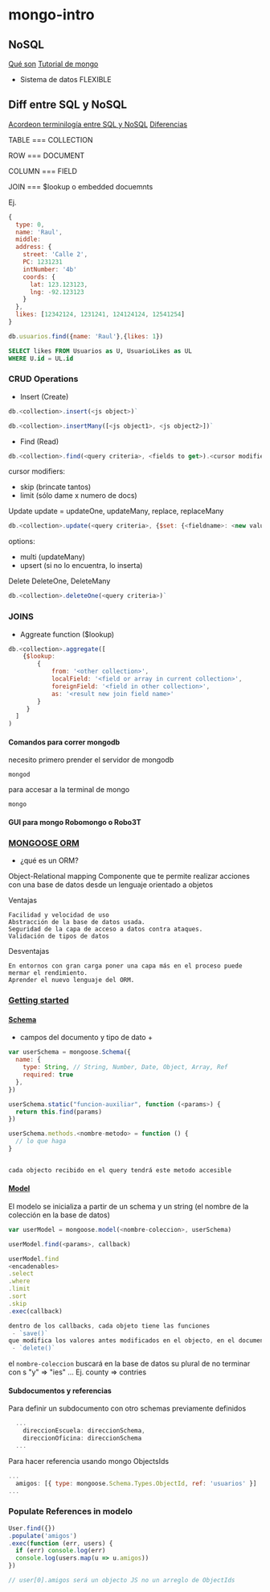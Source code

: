 # mongo-intro

## NoSQL

[Qué son](https://www.mongodb.com/nosql-explained)
[Tutorial de mongo](https://docs.mongodb.com/tutorials/)


- Sistema de datos FLEXIBLE

## Diff entre SQL y NoSQL

[Acordeon terminilogía entre SQL y NoSQL](https://docs.mongodb.com/manual/reference/sql-comparison/)
[Diferencias](https://www.sitepoint.com/sql-vs-nosql-differences/)

TABLE === COLLECTION

ROW === DOCUMENT

COLUMN === FIELD

JOIN === $lookup o embedded docuemnts

Ej.
``` js
{
  type: 0,
  name: 'Raul',
  middle:
  address: {
    street: 'Calle 2',
    PC: 1231231
    intNumber: '4b'
    coords: {
      lat: 123.123123,
      lng: -92.123123
    }
  },
  likes: [12342124, 1231241, 124124124, 12541254]
}
```

``` js
db.usuarios.find({name: 'Raul'},{likes: 1})
```

``` sql
SELECT likes FROM Usuarios as U, UsuarioLikes as UL
WHERE U.id = UL.id
```

### CRUD Operations

- Insert (Create)

``` js
db.<collection>.insert(<js object>)`
```

``` js
db.<collection>.insertMany([<js object1>, <js object2>])`
```

- Find (Read)
``` js
db.<collection>.find(<query criteria>, <fields to get>).<cursor modifiers>`
```
cursor modifiers:
  - skip (brincate tantos)
  - limit (sólo dame x numero de docs)

  Update update = updateOne, updateMany, replace, replaceMany
``` js
db.<collection>.update(<query criteria>, {$set: {<fieldname>: <new value>}},{<options>} )
```
options:
  - multi (updateMany)
  - upsert (si no lo encuentra, lo inserta)

Delete  DeleteOne, DeleteMany
``` js
db.<collection>.deleteOne(<query criteria>)`
```

### JOINS

- Aggreate function ($lookup)

``` js
db.<collection>.aggregate([
    {$lookup:
        {
            from: '<other collection>',
            localField: '<field or array in current collection>',
            foreignField: '<field in other collection>',
            as: '<result new join field name>'
        }        
     }
  ]
)
```

#### Comandos para correr mongodb

necesito primero prender el servidor de mongodb

`mongod`

para accesar a la terminal de mongo

`mongo`

#### GUI para mongo Robomongo o Robo3T



### [MONGOOSE ORM](http://mongoosejs.com/)

 - ¿qué es un ORM?

Object-Relational mapping
Componente que te permite realizar acciones con una base de datos desde un lenguaje orientado a objetos

Ventajas

    Facilidad y velocidad de uso
    Abstracción de la base de datos usada.
    Seguridad de la capa de acceso a datos contra ataques.
    Validación de tipos de datos

Desventajas

    En entornos con gran carga poner una capa más en el proceso puede mermar el rendimiento.
    Aprender el nuevo lenguaje del ORM.

### [Getting started](http://mongoosejs.com/docs/index.html)

#### [Schema](http://mongoosejs.com/docs/schematypes.html)

  - campos del documento y tipo de dato + <options>
  ``` js
  var userSchema = mongoose.Schema({
    name: {
      type: String, // String, Number, Date, Object, Array, Ref
      required: true
    },
  })

  userSchema.static("funcion-auxiliar", function (<params>) {
    return this.find(params)
  })

  userSchema.methods.<nombre-metodo> = function () {
    // lo que haga
  }


  cada objecto recibido en el query tendrá este metodo accesible
  ```



#### [Model](http://mongoosejs.com/docs/models.html)

El modelo se inicializa a partir de un schema y un string (el nombre de la colección en la base de datos)

``` js
var userModel = mongoose.model(<nombre-coleccion>, userSchema)

userModel.find(<params>, callback)

userModel.find
<encadenables>
.select
.where
.limit
.sort
.skip
.exec(callback)

dentro de los callbacks, cada objeto tiene las funciones
 - `save()`
que modifica los valores antes modificados en el objecto, en el documento de la base de datos
 - `delete()`


```

el `nombre-coleccion` buscará en la base de datos su plural de no terminar con s
"y" => "ies"  ... Ej. county => contries

#### Subdocumentos y referencias

Para definir un subdocumento con otro schemas previamente definidos


``` js
  ...
    direccionEscuela: direccionSchema,
    direccionOficina: direccionSchema
  ...
```

Para hacer referencia usando mongo ObjectsIds


``` js
...
  amigos: [{ type: mongoose.Schema.Types.ObjectId, ref: 'usuarios' }]
...
```


### Populate References in modelo

``` js
User.find({})
.populate('amigos')
.exec(function (err, users) {
  if (err) console.log(err)
  console.log(users.map(u => u.amigos))
})

// user[0].amigos será un objecto JS no un arreglo de ObjectIds
```
